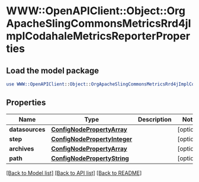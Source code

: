 # WWW::OpenAPIClient::Object::OrgApacheSlingCommonsMetricsRrd4jImplCodahaleMetricsReporterProperties

## Load the model package
```perl
use WWW::OpenAPIClient::Object::OrgApacheSlingCommonsMetricsRrd4jImplCodahaleMetricsReporterProperties;
```

## Properties
Name | Type | Description | Notes
------------ | ------------- | ------------- | -------------
**datasources** | [**ConfigNodePropertyArray**](ConfigNodePropertyArray.md) |  | [optional] 
**step** | [**ConfigNodePropertyInteger**](ConfigNodePropertyInteger.md) |  | [optional] 
**archives** | [**ConfigNodePropertyArray**](ConfigNodePropertyArray.md) |  | [optional] 
**path** | [**ConfigNodePropertyString**](ConfigNodePropertyString.md) |  | [optional] 

[[Back to Model list]](../README.md#documentation-for-models) [[Back to API list]](../README.md#documentation-for-api-endpoints) [[Back to README]](../README.md)


